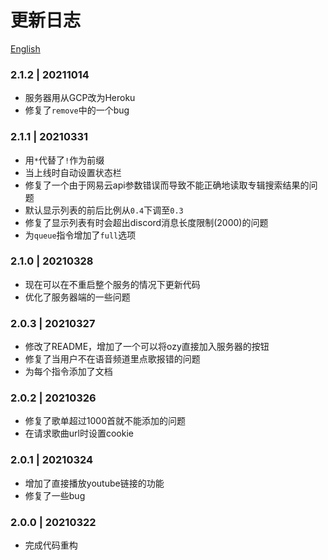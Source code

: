 # 更新日志

[English](https://github.com/k27dong/Ozy/blob/main/CHANGELOG_en.md)

### 2.1.2 | 20211014
- 服务器用从GCP改为Heroku
- 修复了`remove`中的一个bug

### 2.1.1 | 20210331
- 用`*`代替了`!`作为前缀
- 当上线时自动设置状态栏
- 修复了一个由于网易云api参数错误而导致不能正确地读取专辑搜索结果的问题
- 默认显示列表的前后比例从`0.4`下调至`0.3`
- 修复了显示列表有时会超出discord消息长度限制(2000)的问题
- 为`queue`指令增加了`full`选项

### 2.1.0 | 20210328
- 现在可以在不重启整个服务的情况下更新代码
- 优化了服务器端的一些问题

### 2.0.3 | 20210327
- 修改了README，增加了一个可以将ozy直接加入服务器的按钮
- 修复了当用户不在语音频道里点歌报错的问题
- 为每个指令添加了文档

### 2.0.2 | 20210326
- 修复了歌单超过1000首就不能添加的问题
- 在请求歌曲url时设置cookie

### 2.0.1 | 20210324
- 增加了直接播放youtube链接的功能
- 修复了一些bug

### 2.0.0 | 20210322
- 完成代码重构